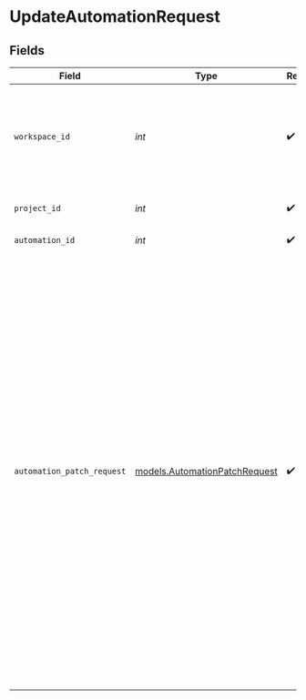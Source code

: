 # UpdateAutomationRequest


## Fields

| Field                                                                                                                                                                                                                                                                                                                                                                                                                                       | Type                                                                                                                                                                                                                                                                                                                                                                                                                                        | Required                                                                                                                                                                                                                                                                                                                                                                                                                                    | Description                                                                                                                                                                                                                                                                                                                                                                                                                                 | Example                                                                                                                                                                                                                                                                                                                                                                                                                                     |
| ------------------------------------------------------------------------------------------------------------------------------------------------------------------------------------------------------------------------------------------------------------------------------------------------------------------------------------------------------------------------------------------------------------------------------------------- | ------------------------------------------------------------------------------------------------------------------------------------------------------------------------------------------------------------------------------------------------------------------------------------------------------------------------------------------------------------------------------------------------------------------------------------------- | ------------------------------------------------------------------------------------------------------------------------------------------------------------------------------------------------------------------------------------------------------------------------------------------------------------------------------------------------------------------------------------------------------------------------------------------- | ------------------------------------------------------------------------------------------------------------------------------------------------------------------------------------------------------------------------------------------------------------------------------------------------------------------------------------------------------------------------------------------------------------------------------------------- | ------------------------------------------------------------------------------------------------------------------------------------------------------------------------------------------------------------------------------------------------------------------------------------------------------------------------------------------------------------------------------------------------------------------------------------------- |
| `workspace_id`                                                                                                                                                                                                                                                                                                                                                                                                                              | *int*                                                                                                                                                                                                                                                                                                                                                                                                                                       | :heavy_check_mark:                                                                                                                                                                                                                                                                                                                                                                                                                          | Workspace refers to a collection of projects. Workspace ID is unique identifier for workspace.                                                                                                                                                                                                                                                                                                                                              | 4                                                                                                                                                                                                                                                                                                                                                                                                                                           |
| `project_id`                                                                                                                                                                                                                                                                                                                                                                                                                                | *int*                                                                                                                                                                                                                                                                                                                                                                                                                                       | :heavy_check_mark:                                                                                                                                                                                                                                                                                                                                                                                                                          | Project ID of the workspace                                                                                                                                                                                                                                                                                                                                                                                                                 | 4                                                                                                                                                                                                                                                                                                                                                                                                                                           |
| `automation_id`                                                                                                                                                                                                                                                                                                                                                                                                                             | *int*                                                                                                                                                                                                                                                                                                                                                                                                                                       | :heavy_check_mark:                                                                                                                                                                                                                                                                                                                                                                                                                          | ID of the automation                                                                                                                                                                                                                                                                                                                                                                                                                        | 4                                                                                                                                                                                                                                                                                                                                                                                                                                           |
| `automation_patch_request`                                                                                                                                                                                                                                                                                                                                                                                                                  | [models.AutomationPatchRequest](../models/automationpatchrequest.md)                                                                                                                                                                                                                                                                                                                                                                        | :heavy_check_mark:                                                                                                                                                                                                                                                                                                                                                                                                                          | N/A                                                                                                                                                                                                                                                                                                                                                                                                                                         | {<br/>"patch": [<br/>{<br/>"op": "replace",<br/>"path": "details",<br/>"value": {<br/>"name": "automation test updated",<br/>"description": "automation test",<br/>"tasks": [<br/>{<br/>"id": 1,<br/>"task_type": "append_data",<br/>"details": {<br/>"destination_dataset_ids": [<br/>6<br/>],<br/>"source_folder_resource_id": 7<br/>},<br/>"conditions": [<br/>{<br/>"condition_type": "new_data_addition_in_folder",<br/>"details": {<br/>"file_contains": "less"<br/>},<br/>"condition_mode": "or"<br/>}<br/>]<br/>}<br/>],<br/>"status": "active"<br/>}<br/>}<br/>]<br/>} |
